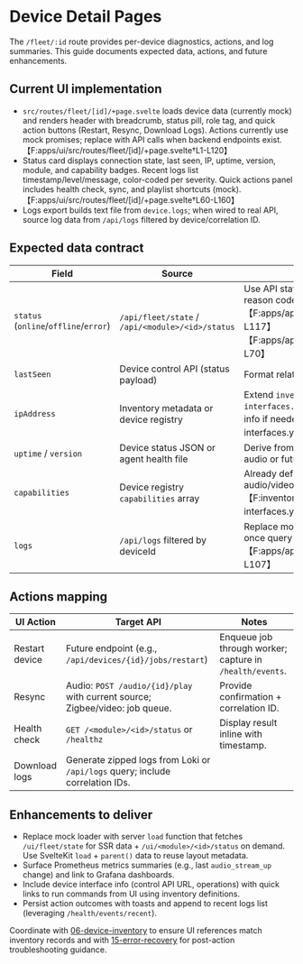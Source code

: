 # Device Detail Pages

The `/fleet/:id` route provides per-device diagnostics, actions, and log summaries. This guide documents expected data, actions, and future enhancements.

## Current UI implementation

- `src/routes/fleet/[id]/+page.svelte` loads device data (currently mock) and renders header with breadcrumb, status pill, role tag, and quick action buttons (Restart, Resync, Download Logs). Actions currently use mock promises; replace with API calls when backend endpoints exist.【F:apps/ui/src/routes/fleet/[id]/+page.svelte†L1-L120】
- Status card displays connection state, last seen, IP, uptime, version, module, and capability badges. Recent logs list timestamp/level/message, color-coded per severity. Quick actions panel includes health check, sync, and playlist shortcuts (mock).【F:apps/ui/src/routes/fleet/[id]/+page.svelte†L60-L160】
- Logs export builds text file from `device.logs`; when wired to real API, source log data from `/api/logs` filtered by device/correlation ID.

## Expected data contract

| Field | Source | Notes |
| --- | --- | --- |
| `status` (`online`/`offline`/`error`) | `/api/fleet/state` / `/api/<module>/<id>/status` | Use API status endpoints for precise reason codes.【F:apps/api/src/routes/audio.ts†L44-L117】【F:apps/api/src/routes/video.ts†L30-L70】 |
| `lastSeen` | Device control API (status payload) | Format relative (“5m ago”). |
| `ipAddress` | Inventory metadata or device registry | Extend `inventory/device-interfaces.yaml` to include network info if needed.【F:inventory/device-interfaces.yaml†L1-L162】 |
| `uptime` / `version` | Device status JSON or agent health file | Derive from `/data/status.json` for audio or future telemetry. |
| `capabilities` | Device registry `capabilities` array | Already defined in inventory for audio/video/camera operations.【F:inventory/device-interfaces.yaml†L1-L162】 |
| `logs` | `/api/logs` filtered by deviceId | Replace mock array with API response once query support implemented.【F:apps/api/src/routes/logs.ts†L1-L107】 |

## Actions mapping

| UI Action | Target API | Notes |
| --- | --- | --- |
| Restart device | Future endpoint (e.g., `/api/devices/{id}/jobs/restart`) | Enqueue job through worker; capture in `/health/events`. |
| Resync | Audio: `POST /audio/{id}/play` with current source; Zigbee/video: job queue. | Provide confirmation + correlation ID. |
| Health check | `GET /<module>/<id>/status` or `/healthz` | Display result inline with timestamp. |
| Download logs | Generate zipped logs from Loki or `/api/logs` query; include correlation IDs. |

## Enhancements to deliver

- Replace mock loader with server `load` function that fetches `/ui/fleet/state` for SSR data + `/ui/<module>/<id>/status` on demand. Use SvelteKit `load` + `parent()` data to reuse layout metadata.
- Surface Prometheus metrics summaries (e.g., last `audio_stream_up` change) and link to Grafana dashboards.
- Include device interface info (control API URL, operations) with quick links to run commands from UI using inventory definitions.
- Persist action outcomes with toasts and append to recent logs list (leveraging `/health/events/recent`).

Coordinate with [06-device-inventory](./06-device-inventory.md) to ensure UI references match inventory records and with [15-error-recovery](./15-error-recovery.md) for post-action troubleshooting guidance.
